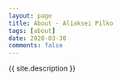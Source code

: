 ```yaml
---
layout: page
title: About - Aliaksei Pilko
tags: [about]
date: 2020-03-30
comments: false
---
```

    
{{ site.description }}


